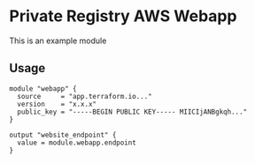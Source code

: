 # Private Registry AWS Webapp
This is an example module

## Usage
```hcl
module "webapp" {
  source     = "app.terraform.io..."
  version    = "x.x.x"
  public_key = "-----BEGIN PUBLIC KEY----- MIICIjANBgkqh..."
}

output "website_endpoint" {
  value = module.webapp.endpoint
}
```
